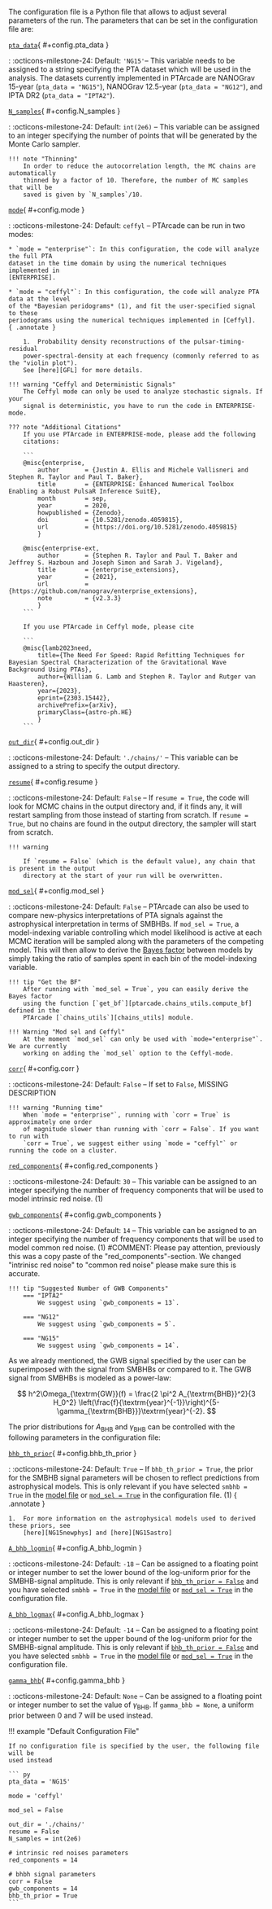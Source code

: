 The configuration file is a Python file that allows to adjust several 
parameters of the run. The parameters that can be set in the configuration
file are:

[`pta_data`](#+config.pta_data){ #+config.pta_data }

:   :octicons-milestone-24: Default: `'NG15'`– 
    This variable needs to be assigned to a string specifying the PTA dataset
    which will be used in the analysis. The datasets currently implemented
    in PTArcade are NANOGrav 15-year (`pta_data = "NG15"`), NANOGrav 12.5-year
    (`pta_data = "NG12"`), and IPTA DR2 (`pta_data = "IPTA2"`).


[`N_samples`](#+config.N_samples){ #+config.N_samples }

:   :octicons-milestone-24: Default: `int(2e6)` – 
    This variable can be assigned to an integer specifying the number
    of points that will be generated by the Monte Carlo sampler.

    !!! note "Thinning"
        In order to reduce the autocorrelation length, the MC chains are automatically
        thinned by a factor of 10. Therefore, the number of MC samples that will be 
        saved is given by `N_samples`/10.

[`mode`](#+config.mode){ #+config.mode }

:   :octicons-milestone-24: Default: `ceffyl` – 
    PTArcade can be run in two modes: 
    
    * `mode = "enterprise"`: In this configuration, the code will analyze the full PTA
    dataset in the time domain by using the numerical techniques implemented in 
    [ENTERPRISE].

    * `mode = "ceffyl"`: In this configuration, the code will analyze PTA data at the level
    of the *Bayesian peridograms* (1), and fit the user-specified signal to these
    periodograms using the numerical techniques implemented in [Ceffyl].
    { .annotate }

        1.  Probability density reconstructions of the pulsar-timing-residual 
        power-spectral-density at each frequency (commonly referred to as the "violin plot").
        See [here][GFL] for more details.

    !!! warning "Ceffyl and Deterministic Signals"
        The Ceffyl mode can only be used to analyze stochastic signals. If your 
        signal is deterministic, you have to run the code in ENTERPRISE-mode. 

    ??? note "Additional Citations"
        If you use PTArcade in ENTERPRISE-mode, please add the following 
        citations:

        ```
        @misc{enterprise,
            author       = {Justin A. Ellis and Michele Vallisneri and Stephen R. Taylor and Paul T. Baker},
            title        = {ENTERPRISE: Enhanced Numerical Toolbox Enabling a Robust PulsaR Inference SuitE},
            month        = sep,
            year         = 2020,
            howpublished = {Zenodo},
            doi          = {10.5281/zenodo.4059815},
            url          = {https://doi.org/10.5281/zenodo.4059815}
            }

        @misc{enterprise-ext,
            author       = {Stephen R. Taylor and Paul T. Baker and Jeffrey S. Hazboun and Joseph Simon and Sarah J. Vigeland},
            title        = {enterprise_extensions},
            year         = {2021},
            url          = {https://github.com/nanograv/enterprise_extensions},
            note         = {v2.3.3}
            }
        ```

        If you use PTArcade in Ceffyl mode, please cite

        ```
        @misc{lamb2023need,
            title={The Need For Speed: Rapid Refitting Techniques for Bayesian Spectral Characterization of the Gravitational Wave Background Using PTAs}, 
            author={William G. Lamb and Stephen R. Taylor and Rutger van Haasteren},
            year={2023},
            eprint={2303.15442},
            archivePrefix={arXiv},
            primaryClass={astro-ph.HE}
            }
        ```
        

[`out_dir`](#+config.out_dir){ #+config.out_dir }

:   :octicons-milestone-24: Default: `'./chains/'` –
    This variable can be assigned to a string to specify the output directory.

[`resume`](#+config.resume){ #+config.resume }

:   :octicons-milestone-24: Default: `False` –
    If `resume = True`, the code will look for MCMC chains in the output directory
    and, if it finds any, it will restart sampling from those instead of starting
    from scratch. If `resume = True`, but no chains are found in the output 
    directory, the sampler will start from scratch.

    !!! warning 

        If `resume = False` (which is the default value), any chain that is present in the output 
        directory at the start of your run will be overwritten. 

[`mod_sel`](#+config.mod_sel){ #+config.mod_sel }

:   :octicons-milestone-24: Default: `False` –
    PTArcade can also be used to compare new-physics interpretations of PTA signals 
    against the astrophysical interpretation in terms of SMBHBs. If `mod_sel = True`, 
    a model-indexing variable controlling which model likelihood is active at each MCMC iteration
    will be sampled along with the parameters of the competing model. This will then allow
    to derive the [Bayes factor][bf] between models by simply taking the ratio of
    samples spent in each bin of the model-indexing variable.

    !!! tip "Get the BF"
        After running with `mod_sel = True`, you can easily derive the Bayes factor 
        using the function [`get_bf`][ptarcade.chains_utils.compute_bf] defined in the 
        PTArcade [`chains_utils`][chains_utils] module.

    !!! Warning "Mod sel and Ceffyl"
        At the moment `mod_sel` can only be used with `mode="enterprise"`. We are currently 
        working on adding the `mod_sel` option to the Ceffyl-mode. 

[`corr`](#+config.corr){ #+config.corr }

:   :octicons-milestone-24: Default: `False` –
    If set to `False`, MISSING DESCRIPTION

    !!! warning "Running time"
        When `mode = "enterprise"`, running with `corr = True` is approximately one order
        of magnitude slower than running with `corr = False`. If you want to run with 
        `corr = True`, we suggest either using `mode = "ceffyl"` or running the code on a cluster.
    

[`red_components`](#+config.red_components){ #+config.red_components }

:   :octicons-milestone-24: Default: `30` –
    This variable can be assigned to an integer specifying the number of frequency
    components that will be used to model intrinsic red noise. (1)

[`gwb_components`](#+config.gwb_components){ #+config.gwb_components }

:   :octicons-milestone-24: Default: `14` –
    This variable can be assigned to an integer specifying the number of frequency
    components that will be used to model common red noise. (1) 
    #COMMENT: Please pay attention, previously this was a copy paste of the "red_components"-section. We changed "intrinisc red noise" to "common red noise" please make sure this is accurate.

    !!! tip "Suggested Number of GWB Components"
        === "IPTA2"
            We suggest using `gwb_components = 13`. 
        
        === "NG12"
            We suggest using `gwb_components = 5`.

        === "NG15"
            We suggest using `gwb_components = 14`.

As we already mentioned, the GWB signal specified by the user can be superimposed
with the signal from SMBHBs or compared to it. The GWB signal from SMBHBs is modeled as 
a power-law:

$$
h^2\Omega_{\textrm{GW}}(f) = \frac{2 \pi^2 A_{\textrm{BHB}}^2}{3 H_0^2} \left(\frac{f}{\textrm{year}^{-1}}\right)^{5-\gamma_{\textrm{BHB}}}\textrm{year}^{-2}.
$$

The prior distributions for $A_{\textrm{BHB}}$ and $\gamma_{\textrm{BHB}}$ can be controlled
with the following parameters in the configuration file:

[`bhb_th_prior`](#+config.bhb_th_prior){ #+config.bhb_th_prior }

:   :octicons-milestone-24: Default: `True` –
    If `bhb_th_prior = True`, the prior for the SMBHB signal parameters will be chosen to 
    reflect predictions from astrophysical models. This is only relevant if you
    have selected `smbhb = True` in the [model file][model] or 
    [`mod_sel = True`](#+config.mod_sel)
    in the configuration file. (1)
    { .annotate }

    1.  For more information on the astrophysical models used to derived these priors, see 
        [here][NG15newphys] and [here][NG15astro]

[`A_bhb_logmin`](#+config.A_bhb_logmin){ #+config.A_bhb_logmin }

:   :octicons-milestone-24: Default: `-18` –
    Can be assigned to a floating point or integer number to set the lower bound of the log-uniform prior for the
    SMBHB-signal amplitude. This is only relevant if [`bhb_th_prior = False`](#+config.bhb_th_prior)
    and you have selected `smbhb = True` in the [model file][model] or [`mod_sel = True`](#+config.mod_sel)
    in the configuration file.
    

[`A_bhb_logmax`](#+config.A_bhb_logmax){ #+config.A_bhb_logmax }

:   :octicons-milestone-24: Default: `-14` –
    Can be assigned to a floating point or integer number to set the upper bound of the log-uniform prior for the
    SMBHB-signal amplitude. This is only relevant if [`bhb_th_prior = False`](#+config.bhb_th_prior)
    and you have selected `smbhb = True` in the [model file][model] or [`mod_sel = True`](#+config.mod_sel)
    in the configuration file.

[`gamma_bhb`](#+config.gamma_bhb){ #+config.gamma_bhb }

:   :octicons-milestone-24: Default: `None` –
    Can be assigned to a floating point or integer number to set the value of $\gamma_{\textrm{BHB}}$.
    If `gamma_bhb = None`, a uniform prior between $0$ and $7$ will be used instead.

!!! example "Default Configuration File"

    If no configuration file is specified by the user, the following file will be 
    used instead

    ``` py
    pta_data = 'NG15'

    mode = 'ceffyl'

    mod_sel = False

    out_dir = './chains/'
    resume = False 
    N_samples = int(2e6) 

    # intrinsic red noises parameters
    red_components = 14 

    # bhbh signal parameters
    corr = False 
    gwb_components = 14 
    bhb_th_prior = True 
    ```


[model]: model.md
[bf]: https://en.wikipedia.org/wiki/Bayes_factor
[chains_utils]: ../utils/chain_utils.md
[NG15newphys]: https://en.wikipedia.org/wiki/Bayes_factor
[NG15astro]: https://en.wikipedia.org/wiki/Bayes_factor
[ENTERPRISE]: https://github.com/nanograv/enterprise
[GFL]: https://arxiv.org/pdf/2303.15442.pdf
[Ceffyl]: https://github.com/astrolamb/ceffyl

